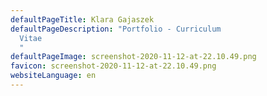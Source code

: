 ```yaml
---
defaultPageTitle: Klara Gajaszek
defaultPageDescription: "Portfolio - Curriculum
  Vitae                                                                                                                                                                                                                                                                                                                                                                                                                                                                                                                                                     \
  "
defaultPageImage: screenshot-2020-11-12-at-22.10.49.png
favicon: screenshot-2020-11-12-at-22.10.49.png
websiteLanguage: en
---
```

